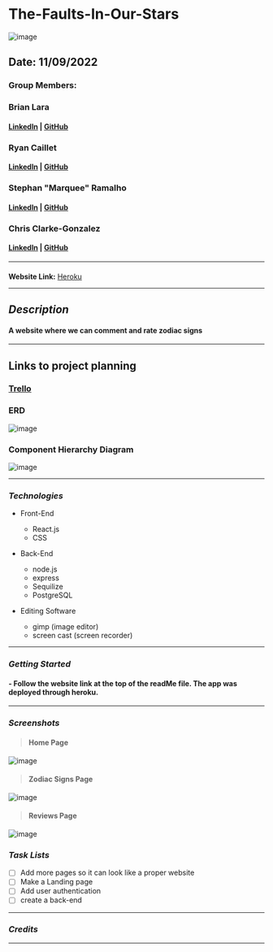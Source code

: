 # The-Faults-In-Our-Stars

![image](https://askastrology.com/wp-content/uploads/2022/08/Zodiac-Signs.jpg)

## Date: 11/09/2022

### Group Members:

### Brian Lara

#### [LinkedIn](https://www.linkedin.com/in/brian-lara/) | [GitHub](https://github.com/BrianDLara)

### Ryan Caillet

#### [LinkedIn](https://www.linkedin.com/in/ryan-caillet/) | [GitHub](https://github.com/rycaillet)

### Stephan "Marquee" Ramalho

#### [LinkedIn](www.linkedin.com/in/stephan-ramalho) | [GitHub](https://github.com/sramalho94)

### Chris Clarke-Gonzalez

#### [LinkedIn](https://www.linkedin.com/in/sarahduperoux/) | [GitHub](https://github.com/SarahD03)

---

####

**Website Link:**
[Heroku](/)

---

## **_Description_**

#### A website where we can comment and rate zodiac signs

---

## Links to project planning

### [Trello](https://trello.com/b/9FQDNOQS/project-3-full-stack-pern)

### ERD

![image](https://imgur.com/mi901QK.png)

### Component Hierarchy Diagram

![image](https://imgur.com/V2lGXS9.png)

---

### **_Technologies_**

- Front-End

  - React.js
  - CSS

- Back-End

  - node.js
  - express
  - Sequilize
  - PostgreSQL

- Editing Software

  - gimp (image editor)
  - screen cast (screen recorder)

---

### **_Getting Started_**

#### - Follow the website link at the top of the readMe file. The app was deployed through heroku.

---

### **_Screenshots_**

> #### **Home Page**

![image]()

> #### **Zodiac Signs Page**

![image]()

> #### **Reviews Page**

![image]()

### **_Task Lists_**

- [ ] Add more pages so it can look like a proper website
- [ ] Make a Landing page
- [ ] Add user authentication
- [ ] create a back-end

---

### **_Credits_**

<!-- **Images:** [slashfilm.com - image 1](https://www.slashfilm.com/wp/wp-content/images/ZZ7F23CD9D-700x467.jpg), [slashfilm.com - image 2](https://www.slashfilm.com/img/gallery/skull-island-reign-of-kong-2/intro-import.webp), [Insidethemagic.net](https://www.insidethemagic.net/wp-content/uploads/2015/05/vehicle-550x336.png)

**Documentation:** [Developer Mozilla](https://developer.mozilla.org/en-US/)

**Css Ideas:** [Scroll-bar](https://www.youtube.com/watch?v=1fEkWd5hzRY), [horizontal-scroll](https://www.youtube.com/watch?v=1fEkWd5hzRY), [carousel](https://www.youtube.com/watch?v=eBKcGAhkZUI), [Scroll-animation](https://alvarotrigo.com/blog/css-animations-scroll/) -->

---
